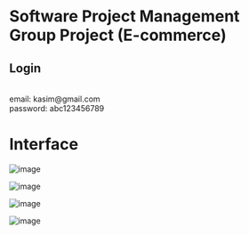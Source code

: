 # Software Project Management Group Project (E-commerce)

## Login
<br>
email: kasim@gmail.com
<br>
password: abc123456789


# Interface
![image](https://user-images.githubusercontent.com/74654331/178042819-1dc34dff-0dfc-4d93-a6b4-56f7f1f2dac7.png)

![image](https://user-images.githubusercontent.com/74654331/178043197-f3436a54-f890-499f-80a0-607b03503248.png)

![image](https://user-images.githubusercontent.com/74654331/178043341-90ff26ed-c8b0-4748-9dcf-6b83f9bc588e.png)

![image](https://user-images.githubusercontent.com/74654331/178043459-c7a1907e-ff44-41c1-9fbe-b542174ff787.png)
